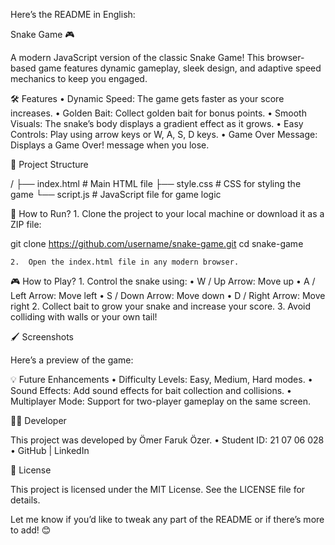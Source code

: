Here’s the README in English:

Snake Game 🎮

A modern JavaScript version of the classic Snake Game! This browser-based game features dynamic gameplay, sleek design, and adaptive speed mechanics to keep you engaged.

🛠️ Features
	•	Dynamic Speed: The game gets faster as your score increases.
	•	Golden Bait: Collect golden bait for bonus points.
	•	Smooth Visuals: The snake’s body displays a gradient effect as it grows.
	•	Easy Controls: Play using arrow keys or W, A, S, D keys.
	•	Game Over Message: Displays a Game Over! message when you lose.

📂 Project Structure

/
├── index.html         # Main HTML file
├── style.css          # CSS for styling the game
└── script.js          # JavaScript file for game logic

🚀 How to Run?
	1.	Clone the project to your local machine or download it as a ZIP file:

git clone https://github.com/username/snake-game.git
cd snake-game


	2.	Open the index.html file in any modern browser.

🎮 How to Play?
	1.	Control the snake using:
	•	W / Up Arrow: Move up
	•	A / Left Arrow: Move left
	•	S / Down Arrow: Move down
	•	D / Right Arrow: Move right
	2.	Collect bait to grow your snake and increase your score.
	3.	Avoid colliding with walls or your own tail!

🖌️ Screenshots

Here’s a preview of the game:

💡 Future Enhancements
	•	Difficulty Levels: Easy, Medium, Hard modes.
	•	Sound Effects: Add sound effects for bait collection and collisions.
	•	Multiplayer Mode: Support for two-player gameplay on the same screen.

🧑‍💻 Developer

This project was developed by Ömer Faruk Özer.
	•	Student ID: 21 07 06 028
	•	GitHub | LinkedIn

📝 License

This project is licensed under the MIT License. See the LICENSE file for details.

Let me know if you’d like to tweak any part of the README or if there’s more to add! 😊
